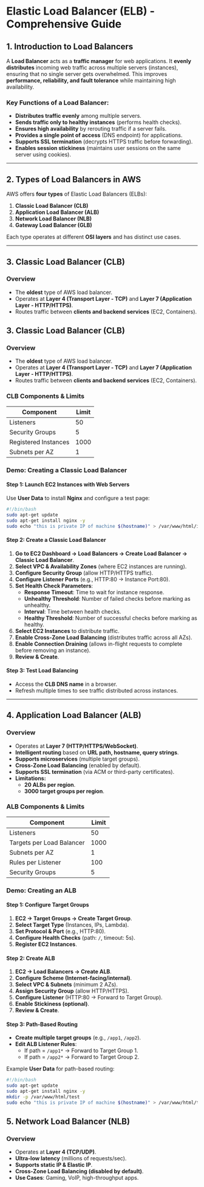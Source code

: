 # **Elastic Load Balancer (ELB) - Comprehensive Guide**

## **1. Introduction to Load Balancers**
A **Load Balancer** acts as a **traffic manager** for web applications. It **evenly distributes** incoming web traffic across multiple servers (instances), ensuring that no single server gets overwhelmed. This improves **performance, reliability, and fault tolerance** while maintaining high availability.

### **Key Functions of a Load Balancer:**
- **Distributes traffic evenly** among multiple servers.
- **Sends traffic only to healthy instances** (performs health checks).
- **Ensures high availability** by rerouting traffic if a server fails.
- **Provides a single point of access** (DNS endpoint) for applications.
- **Supports SSL termination** (decrypts HTTPS traffic before forwarding).
- **Enables session stickiness** (maintains user sessions on the same server using cookies).

---

## **2. Types of Load Balancers in AWS**
AWS offers **four types** of Elastic Load Balancers (ELBs):

1. **Classic Load Balancer (CLB)**
2. **Application Load Balancer (ALB)**
3. **Network Load Balancer (NLB)**
4. **Gateway Load Balancer (GLB)**

Each type operates at different **OSI layers** and has distinct use cases.

---

## **3. Classic Load Balancer (CLB)**
### **Overview**
- The **oldest** type of AWS load balancer.
- Operates at **Layer 4 (Transport Layer - TCP)** and **Layer 7 (Application Layer - HTTP/HTTPS)**.
- Routes traffic between **clients and backend services** (EC2, Containers).

## **3. Classic Load Balancer (CLB)**
### **Overview**
- The **oldest** type of AWS load balancer.
- Operates at **Layer 4 (Transport Layer - TCP)** and **Layer 7 (Application Layer - HTTP/HTTPS)**.
- Routes traffic between **clients and backend services** (EC2, Containers).

### **CLB Components & Limits**
| Component | Limit |
|-----------|-------|
| Listeners | 50 |
| Security Groups | 5 |
| Registered Instances | 1000 |
| Subnets per AZ | 1 |

### **Demo: Creating a Classic Load Balancer**
#### **Step 1: Launch EC2 Instances with Web Servers**
Use **User Data** to install **Nginx** and configure a test page:
```bash
#!/bin/bash
sudo apt-get update
sudo apt-get install nginx -y
sudo echo "this is private IP of machine $(hostname)" > /var/www/html/index.html
```

#### **Step 2: Create a Classic Load Balancer**
1. **Go to EC2 Dashboard → Load Balancers → Create Load Balancer → Classic Load Balancer**.
2. **Select VPC & Availability Zones** (where EC2 instances are running).
3. **Configure Security Group** (allow HTTP/HTTPS traffic).
4. **Configure Listener Ports** (e.g., HTTP:80 → Instance Port:80).
5. **Set Health Check Parameters**:
   - **Response Timeout**: Time to wait for instance response.
   - **Unhealthy Threshold**: Number of failed checks before marking as unhealthy.
   - **Interval**: Time between health checks.
   - **Healthy Threshold**: Number of successful checks before marking as healthy.
6. **Select EC2 Instances** to distribute traffic.
7. **Enable Cross-Zone Load Balancing** (distributes traffic across all AZs).
8. **Enable Connection Draining** (allows in-flight requests to complete before removing an instance).
9. **Review & Create**.

#### **Step 3: Test Load Balancing**
- Access the **CLB DNS name** in a browser.
- Refresh multiple times to see traffic distributed across instances.

---

## **4. Application Load Balancer (ALB)**
### **Overview**
- Operates at **Layer 7 (HTTP/HTTPS/WebSocket)**.
- **Intelligent routing** based on **URL path, hostname, query strings**.
- **Supports microservices** (multiple target groups).
- **Cross-Zone Load Balancing** (enabled by default).
- **Supports SSL termination** (via ACM or third-party certificates).
- **Limitations:**
  - **20 ALBs per region**.
  - **3000 target groups per region**.

### **ALB Components & Limits**
| Component | Limit |
|-----------|-------|
| Listeners | 50 |
| Targets per Load Balancer | 1000 |
| Subnets per AZ | 1 |
| Rules per Listener | 100 |
| Security Groups | 5 |


### **Demo: Creating an ALB**
#### **Step 1: Configure Target Groups**
1. **EC2 → Target Groups → Create Target Group**.
2. **Select Target Type** (Instances, IPs, Lambda).
3. **Set Protocol & Port** (e.g., HTTP:80).
4. **Configure Health Checks** (path: `/`, timeout: 5s).
5. **Register EC2 Instances**.

#### **Step 2: Create ALB**
1. **EC2 → Load Balancers → Create ALB**.
2. **Configure Scheme (Internet-facing/internal)**.
3. **Select VPC & Subnets** (minimum 2 AZs).
4. **Assign Security Group** (allow HTTP/HTTPS).
5. **Configure Listener** (HTTP:80 → Forward to Target Group).
6. **Enable Stickiness (optional)**.
7. **Review & Create**.

#### **Step 3: Path-Based Routing**
- **Create multiple target groups** (e.g., `/app1`, `/app2`).
- **Edit ALB Listener Rules**:
  - If path = `/app1*` → Forward to Target Group 1.
  - If path = `/app2*` → Forward to Target Group 2.

Example **User Data** for path-based routing:
```bash
#!/bin/bash
sudo apt-get update
sudo apt-get install nginx -y
mkdir -p /var/www/html/test
sudo echo "this is private IP of machine $(hostname)" > /var/www/html/test/index.html

```


## **5. Network Load Balancer (NLB)**
### **Overview**
- Operates at **Layer 4 (TCP/UDP)**.
- **Ultra-low latency** (millions of requests/sec).
- **Supports static IP & Elastic IP**.
- **Cross-Zone Load Balancing (disabled by default)**.
- **Use Cases**: Gaming, VoIP, high-throughput apps.

